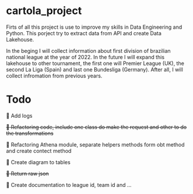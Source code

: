 # cartola_project

Firts of all this project is use to improve my skills in Data Engineering and Python. This porject try to extract data
from API and create Data Lakehouse.

In the beging I will collect information about first division of brazilian national league at the year of 2022.
In the future I will expand this lakehouse to other tournament, the first one will Premier League (UK), the second La
Liga (Spain) and last one Bundesliga (Germany). After all, I will collect infromation from previous years.

# Todo

:black_square_button: Add logs

~~:black_square_button: Refactoring code, include one class do make the request and other to do the transformations~~

:black_square_button: Refactoring Athena module, separate helpers methods form obt method and create contect method

:black_square_button: Create diagram to tables

~~:black_square_button: Return raw json~~

:black_square_button: Create documentation to league id, team id and ...

